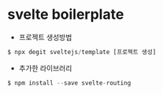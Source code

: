 # svelte boilerplate

* 프로젝트 생성방법

```js
$ npx degit sveltejs/template [프로젝트 생성]
```

* 추가한 라이브러리

```js
$ npm install --save svelte-routing
```